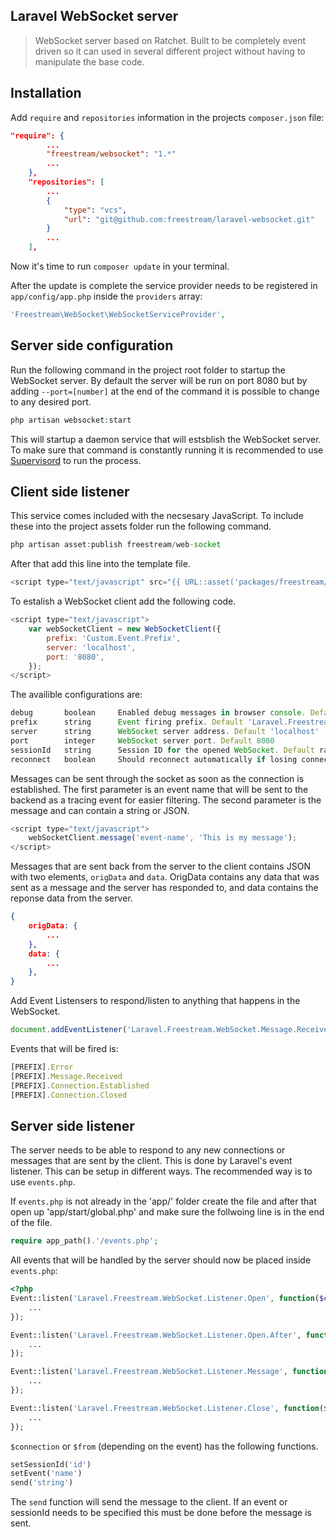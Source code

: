 ## Laravel WebSocket server

> WebSocket server based on Ratchet. Built to be completely event driven so it can used in several different project without having to manipulate the base code.

## Installation

Add `require` and `repositories` information in the projects `composer.json` file:

```json
"require": {
        ...
        "freestream/websocket": "1.*"
        ...
    },
    "repositories": [
        ...
        {
            "type": "vcs",
            "url": "git@github.com:freestream/laravel-websocket.git"
        }
        ...
    ],
```

Now it's time to run `composer update` in your terminal.

After the update is complete the  service provider needs to be registered in `app/config/app.php` inside the `providers` array:

```php
'Freestream\WebSocket\WebSocketServiceProvider',
```

## Server side configuration
Run the following command in the project root folder to startup the WebSocket server. By default the server will be run on port 8080 but by adding `--port=[number]` at the end of the command it is possible to change to any desired port.

```php
php artisan websocket:start
```

This will startup a daemon service that will estsblish the WebSocket server. To make sure that command is constantly running it is recommended to use [Supervisord](http://supervisord.org/) to run the process.

## Client side listener

This service comes included with the necsesary JavaScript. To include these into the project assets folder run the following command.

```php
php artisan asset:publish freestream/web-socket
```

After that add this line into the template file.

```php
<script type="text/javascript" src="{{ URL::asset('packages/freestream/web-socket/js/WebSocketClient.js') }}"></script>
```

To estalish a WebSocket client add the following code.

```JavaScript
<script type="text/javascript">
    var webSocketClient = new WebSocketClient({
        prefix: 'Custom.Event.Prefix',
        server: 'localhost',
        port: '8080',
    });
</script>
```

The availible configurations are:

```JavaScript
debug       boolean     Enabled debug messages in browser console. Default is false.
prefix      string      Event firing prefix. Default 'Laravel.Freestream.WebSocket'
server      string      WebSocket server address. Default 'localhost'
port        integer     WebSocket server port. Default 8080
sessionId   string      Session ID for the opened WebSocket. Default random integer.
reconnect   boolean     Should reconnect automatically if losing connection. Default true.
```

Messages can be sent through the socket as soon as the connection is established. The first parameter is an event name that will be sent to the backend as a tracing event for easier filtering. The second parameter is the message and can contain a string or JSON.

```JavaScript
<script type="text/javascript">
    webSocketClient.message('event-name', 'This is my message');
</script>
```

Messages that are sent back from the server to the client contains JSON with two elements, `origData` and `data`. OrigData contains any data that was sent as a message and the server has responded to, and data contains the reponse data from the server.

```JSON
{
    origData: {
        ...
    },
    data: {
        ...
    },
}
```

Add Event Listensers to respond/listen to anything that happens in the WebSocket.

```JavaScript
document.addEventListener('Laravel.Freestream.WebSocket.Message.Received', function(event) {});
```

Events that will be fired is:

```JavaScript
[PREFIX].Error
[PREFIX].Message.Received
[PREFIX].Connection.Established
[PREFIX].Connection.Closed
```

## Server side listener

The server needs to be able to respond to any new connections or messages that are sent by the client. This is done by Laravel's event listener. This can be setup in different ways. The recommended way is to use `events.php`.

If `events.php` is not already in the 'app/' folder create the file and after that open up 'app/start/global.php' and make sure the follwoing line is in the end of the file.

```php
require app_path().'/events.php';
```

All events that will be handled by the server should now be placed inside `events.php`:

```php
<?php
Event::listen('Laravel.Freestream.WebSocket.Listener.Open', function($connection, $clients, $listener){
    ...
});

Event::listen('Laravel.Freestream.WebSocket.Listener.Open.After', function($connection, $clients, $listener){
    ...
});

Event::listen('Laravel.Freestream.WebSocket.Listener.Message', function($from, $raw, $clients, $listener) {
    ...
});

Event::listen('Laravel.Freestream.WebSocket.Listener.Close', function($connection, $clients, $listener) {
    ...
});
```

`$connection` or `$from` (depending on the event) has the following functions.


```PHP
setSessionId('id')
setEvent('name')
send('string')

```

The `send` function will send the message to the client. If an event or sessionId needs to be specified this must be done before the message is sent.
